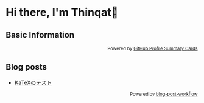 # Hi there, I'm Thinqat👋
## Basic Information
<p align="left"> 
  <picture>
    <source media="(prefers-color-scheme: dark)" srcset="http://github-profile-summary-cards.vercel.app/api/cards/stats?username=Thinqat1985731&theme=nord_dark" height="160px" />
    <source media="(prefers-color-scheme: dark)" srcset="http://github-profile-summary-cards.vercel.app/api/cards/productive-time?username=Thinqat1985731&theme=nord_dark&utcOffset=9" height="160px"/>
    <source media="(prefers-color-scheme: light)" srcset="http://github-profile-summary-cards.vercel.app/api/cards/stats?username=Thinqat1985731&theme=nord_blight" height="160px"/>
    <source media="(prefers-color-scheme: light)" srcset="http://github-profile-summary-cards.vercel.app/api/cards/productive-time?username=Thinqat1985731&theme=nord_blight&utcOffset=9" height="160px"/>
  </picture>
</p>

<p align="left"> 
  <picture>
    <source media="(prefers-color-scheme: dark)" srcset="http://github-profile-summary-cards.vercel.app/api/cards/profile-details?username=Thinqat1985731&theme=nord_dark&utcOffset=9" height="160px"/>
    <source media="(prefers-color-scheme: light)" srcset="http://github-profile-summary-cards.vercel.app/api/cards/profile-details?username=Thinqat1985731&theme=nord_blight&utcOffset=9" height="160px"/>
  </picture>
</p>

<p align="right"><sub>
  Powered by <a href="https://github-profile-summary-cards.vercel.app/demo.html">GitHub Profile Summary Cards</a>
</sub></p>

## Blog posts
<!-- BLOG-POST-LIST:START -->
- [KaTeXのテスト](https://thinqat1985731.github.io/myblog/2023/10/24/KaTeX%E3%81%AE%E3%83%86%E3%82%B9%E3%83%88.html)
<!-- BLOG-POST-LIST:END -->

<p align="right"><sub>
  Powered by <a href="https://github.com/gautamkrishnar/blog-post-workflow">blog-post-workflow</a>
</sub></p>


